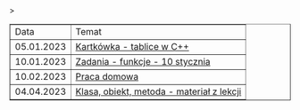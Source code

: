 <table border="1px solid black">
    <tr>
        <td> Data </td>
        <td> Temat </td>
    </tr>
    <tr>
        <td> 05.01.2023 </td>
        <td> <a href="./05.01.2023">Kartkówka - tablice w C++</a> </td>
    </tr>
    <tr>
        <td> 10.01.2023 </td>
        <td> <a href="./10.01.2023">Zadania - funkcje - 10 stycznia</a> </td>
    </tr>
    <tr>
        <td> 10.02.2023 </td>
        <td> <a href="./10.02.2023">Praca domowa</a> </td>
    </tr>>
    <tr>
        <td> 04.04.2023 </td>
        <td> <a href="./04.04.2023">Klasa, obiekt, metoda - materiał z lekcji</a> </td>
    </tr>
</table>
